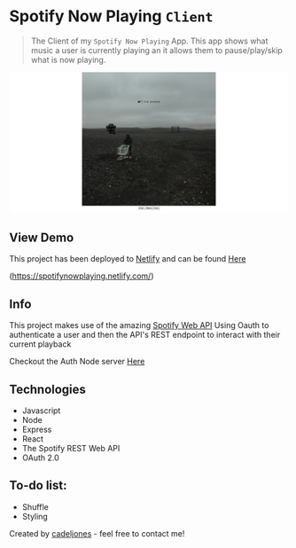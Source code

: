 # Spotify Now Playing `Client`
> The Client of my `Spotify Now Playing` App. This app shows what music a user is currently playing an it allows them to pause/play/skip what is now playing. 

![Example screenshot](/public/img/READMEscreenshot.png)

## View Demo
This project has been deployed to [Netlify](https://www.netlify.com/) and can be found [Here](https://spotifynowplaying.netlify.com/)

(https://spotifynowplaying.netlify.com/)

## Info
This project makes use of the amazing [Spotify Web API](https://developer.spotify.com/documentation/web-api/)
Using Oauth to authenticate a user and then the API's REST endpoint to interact with their current playback

Checkout the Auth Node server [Here](https://github.com/cadeljones/spotify-nowplaying-auth)

## Technologies
* Javascript
* Node
* Express
* React
* The Spotify REST Web API 
* OAuth 2.0 

## To-do list:
* Shuffle
* Styling

Created by [cadeljones](https://cadeljones.com/) - feel free to contact me!
